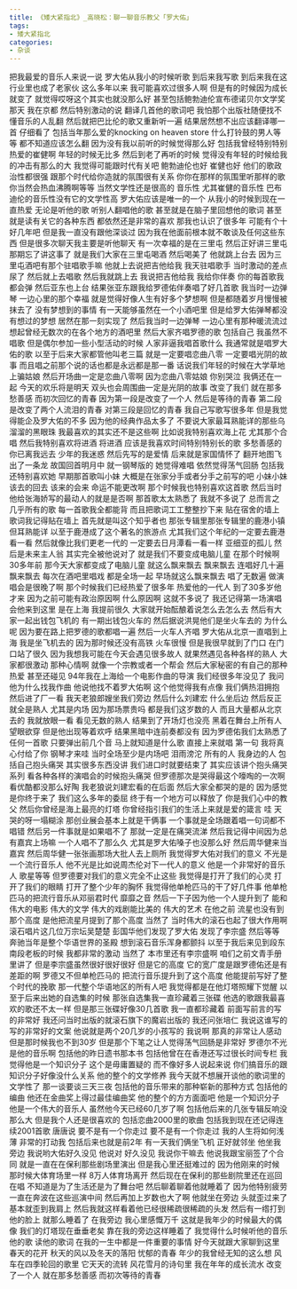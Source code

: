 ```yaml
---
title: 《矮大紧指北》_高晓松：聊一聊音乐教父「罗大佑」
tags:
- 矮大紧指北
categories:
- 杂谈
---
```


把我最爱的音乐人来说一说
罗大佑从我小的时候听歌
到后来我写歌
到后来我在这行业里也成了老家伙
这么多年以来
我可能喜欢过很多人啊
但是有的时候因为成长就变了
就觉得哎呀这个其实也就没那么好
甚至包括鲍勃迪伦宣布德诺贝尔文学奖那天
我在京都
然后特别激动的说
翻译几首他的歌词吧
我怕那个出版社随便找不懂音乐的人乱翻
然后就把巴比伦的歌又重新听一遍
结果居然想不出应该翻译哪一首
仔细看了
包括当年那么爱的knocking on heaven store
什么打铃鼓的男人等等
都不知道应该怎么翻
因为没有我以前听的时候觉得那么好
包括我曾经特别特别热爱的崔健啊
年轻的时候无比多
然后到老了再听的时候
觉得没有年轻的时候给我的冲击有那么的大
我觉得可能跟时代有关吧
鲍勃迪伦也好
崔健也好
他们的歌政治性都很强
跟那个时代给你造就的氛围很有关系
你你在那样的氛围里听那样的歌
你当然会热血沸腾啊等等
当然文学性还是很高的
音乐性
尤其崔健的音乐性
巴布迪伦的音乐性没有它的文学性高
罗大佑应该是唯一的一个
从我小的时候到现在一直热爱
无论是听他的歌
听别人翻唱他的歌
甚至就是在脑子里回想他的歌词
甚至就是读有关它的各种东西
都依然还是非常的喜欢
那我也认识了很多年
可能有个十好几年吧
但是我一直没有跟他深谈过
因为我在他面前根本就不敢谈及任何这些东西
但是很多次聊天我主要是听他聊天
有一次幸福的是在三里屯
然后正好讲三里屯那期忘了讲这事了
就是我们大家在三里屯喝酒
然后喝美了
他就跳上台去
因为三里屯酒吧有那个驻唱歌手嘛
他就上去说把吉他给我
我天驻唱歌手
当时激动的差点尿了
然后就上去唱歌
然后我就跳上去
我说把吉他给我
我给你伴奏
你的每首歌我都会弹
然后亚东也上台
结果张亚东跟我给罗德佑伴奏唱了好几首歌
我当时一边弹琴
一边心里的那个幸福
就是觉得好像人生有好多个梦想啊
但是都随着岁月慢慢被抹去了
没有梦想到的事情
有一天能够虽然在一个小酒吧里
但是给罗大佑弹琴都没有想过的梦想
居然在那一刻实现了
然后我当时一边弹琴
一边心里有那种暖流流过
想起曾经无数次的在各个地方的酒吧里
然后大家齐唱罗德的歌
包括自己
我虽然不唱歌
但是偶尔参加一些小型活动的时候
人家非逼我唱首歌什么
我通常就是唱罗大佑的歌
以至于后来大家都管他叫老三篇
就是一定要唱恋曲八零
一定要唱光阴的故事
而且唱之前那个说的话也都是永远都是那一番
话说我们年轻的时候在大学草地上骗姑娘
然后开场曲一定是恋曲八零啊
因为恋曲八零姑娘
你别哭泣
我俩还在一起
今天的欢乐将是明天
双头也会周围曲一定是光阴的故事
改变了我们
就在那多愁善感
而初次回忆的青春
因为第一段是改变了一个人
然后是等待的青春
第二段是改变了两个人流泪的青春
对第三段是回忆的青春
我自己写歌写很多年
但是我觉得能企及罗大佑的不多
因为他的经典作品太多了
不要说大家最耳熟能详的那些乌溜溜的黑眼珠
我最喜欢的其实还不是这些啊
比如说我特别喜欢海上花
尤其那个合唱
然后我特别喜欢将进酒
将进酒
应该是我喜欢时间特别特别长的歌
多愁善感的你已离我远去
少年的我迷惑
然后先写的是爱情
后来就是家国情怀了
翻开地图飞出了一条龙
故国回首明月中
就一钢琴版的
她觉得难唱
依然觉得荡气回肠
包括我还特别喜欢她
早期那首歌叫小妹
大概是在张家分手或者分手之前写的吧
小妹小妹该去的回去
该来的会来
命运不能更改啊
那个时候我也特别喜欢这首歌
然后当时他给张海娇写的最动人的就是是否啊
那首歌太太熟悉了
我就不多说了
总而言之
几乎所有的歌
每一首歌我全都能背
而且把歌词工工整整抄下来
贴在宿舍的墙上
歌词我记得贴在墙上
首先就是叫这个知乎者也
那张专辑里那张专辑里的鹿港小镇
但耳熟能详
以至于鹿港成了这个著名的旅游点
尤其我们这个年纪的一定要去鹿港看一看
然后就像比我们更老一代的
一定要去日月潭看一看一样
亚细亚的孤儿
然后是未来主人翁
其实完全被他说对了
就是我们不要变成电脑儿童
在那个时候啊
30多年前
那今天大家都变成了电脑儿童
就这么飘来飘去
飘来飘去
连唱好几十遍
飘来飘去
每次在酒吧里唱戏
都是全场一起
早场就这么飘来飘去
唱了无数遍
做演唱会是很晚了啊
那个时候我们已经热爱了很多年
热爱他的一代人
到了30多岁他才来
因为之前可能有政治原因啊
什么原因啊
这就不多说了
我还记得第一场演唱会他来到这里
是在上海
我提前很久
大家就开始酝酿着说怎么去怎么去
然后有大家一起出钱包飞机的
有一期出钱包火车的
然后据说洪晃他们是坐火车去的
为什么呢
因为要在路上把罗德的歌都唱一遍
然后一火车人齐唱
罗大佑从北京一直唱到上海
我是坐飞机去的
因为那时候还没有高铁
火车很慢
但是我很早就到了门口
在门口站了很久
因为我想我可能在今天会遇见很多故人
就果然遇见各种各样的熟人
大家都很激动
那种心情啊
就像一个宗教或者一个帮会
然后大家秘密的有自己的那种热爱
甚至还碰见
94年我在上海给一个电影作曲的导演
我们经很多年没见了
我问他为什么找我作曲
他说他找不着罗大佑啊
这个他觉得我有点像
我们俩热泪拥抱
然后进了厂一看
我天老狼郎嫂坐我们旁边
然后什么刘建宏
什么坐后边
然后反正就全是熟人
尤其是内场
因为那场票贵吗
都是我们这岁数的人
而且大量都从北京去的
我就放眼一看
看见无数的熟人
结果到了开场灯也没亮
黑着在舞台上所有人望眼欲穿
但是他出现等着欢呼
结果黑暗中连前奏都没有
因为罗德佑我们太熟悉了
任何一首歌
只要弹出前几个音
马上就知道是什么歌
直接上来就唱
第一句
我将真心付给了你
钢琴才来哇
当时全场至少是内场吧
泪雨滂沱
所有的人
我身边的人
包括自己抱头痛哭
其实很多东西没讲
我们进口时就要结束了
其实应该讲个抱头痛哭系列
看各种各样的演唱会的时候抱头痛哭
但罗德那次是哭得最这个嚎啕的一次啊
看优酷都没那么好陶
我老狼说刘建宏看的在后面
然后大家全都哭的是的
因为感觉是你终于来了
我们这么多年的委屈
终于有一个地方可以释放了
你是我们心中的教父
然后你曾经是海上最亮的灯塔
你曾经指引我们的生活上来就是爱的箴言
哇
天哭的呀一塌糊涂
那创业展会基本上就是干俩事
一个事就是全场跟着唱一句词都不唱错
然后另一件事就是如果唱不了
那就一定是在痛哭流涕
然后我记得中间因为总有嘉宾上场嘛
一个人唱不了那么久
尤其是罗大佑嗓子也没那么好
然后周华健来当嘉宾
然后周华健一张张画那场大批人去上厕所
我觉得罗大佑对我们的意义
不光是一个流行音乐人
他不光是比如说周杰伦对下一代人的意义
他是一个非常好的音乐人
歌星等等
但罗德要对我们的意义完全不止这些
我觉得是打开了我们的心灵
打开了我们的眼睛
打开了整个少年的胸怀
我觉得他单枪匹马的干了好几件事
他单枪匹马的把流行音乐从邓丽君时代
靡靡之音
然后一下子因为他一个人提升到了
能和伟大的电影
伟大的文学
伟大的戏剧能比美的
伟大的艺术
在他之前
流星也没有到那个高度
是他把流星月提到了那个高度
当然了
当时伟大的滚石也起了很大作用啊
滚石唱片这几位万宗坛吴楚楚
彭国华他们发现了罗大佑
发现了李宗盛
然后等等
奔驰当年是整个华语世界的圣殿
想到滚石音乐浑身都颤抖
以至于我后来见到段东南段老板的时候
我都非常的激动
当然了
本市里还有李宗盛啊
咱们之前文青手册里讲了
但是李宗盛虽然很好很好很好
但是它的高度
它的宽广度是跟罗德佑还是有差距的啊
罗德又不但单枪匹马的
把流行音乐提升到了这个高度
他能提前写好了整个时代的挽歌
那一代整个华语地区的所有人吧
我觉得都是在他灯塔照耀下觉醒
以至于后来出她的自选集的时候
那张自选集我一直珍藏着三张碟
他选的歌跟我最喜欢的歌还不太一样
但是那三张碟好像30几首歌
我一直都珍藏着
前面写前言的写的非常好
我还问当时出版的就滚石旗下的魔岩出版的
我还问张培仁
我说这谁写的写的非常好的文案
他说就是两个20几岁的小孩写的
我说啊
那真的非常让人感动
但是那时候我也不到30岁
但是那个下笔之让人觉得荡气回肠是非常好
罗德尔不光是他的音乐啊
包括他的昨日遗书那本书
包括他曾在在香港还写过很长时间专栏
我觉得他是一个知识分子
这个是毋庸置疑的
而不像好多人说起来说
你们搞音乐的跟知识分子好像没什么关系
他的整个的文学修养
我今天就不想展开谈他的歌词里的文学性了
那一谈要谈三天三夜
包括他的音乐带来的那种崭新的那种方式
包括他的编曲
他还在金曲奖上得过最佳编曲奖
他的整个的方方面面吧
他是一个知识分子
他是一个伟大的音乐人
虽然他今天已经60几岁了啊
包括他后来的几张专辑反响没那么大
但是我个人还是很喜欢的
包括恋曲2000里的歌曲
包括我到现在还记得连续2001首歌
唐唐说
要不是有一个你走过
要不是有一个你走过
我的人生将如何浅薄
非常的打动我
包括后来也就是前2年
有一天我们俩坐飞机
正好就邻坐
他坐我旁边
我说哟大佑好久没见
他说对
好久没见
我说你干嘛去
他说我跟宝丽签了个合同
就是一直在在保利那些剧场里演出
但是我心里还挺难过的
因为他刚来的时候
那时候大体育场里一样
8万人体育场离开
然后现在在保利的那些剧院里还在巡回在唱
不知道是为了生活还是为了舞台吧
然后聊着聊着他就睡着了
因为他特别疲劳
一直在奔波在这些巡演中间
然后再加上岁数也大了啊
他就坐在旁边
头就歪过来了
基本就歪到我肩上
然后我就这样看着他已经很稀疏很稀疏的头发
然后有一绺打到他的脸上
就那么睡着了
在我旁边
我心里感慨万千
这就是我年少的时候最大的偶像
我们的灯塔现在垂垂老矣
靠在我的旁边这样睡着了
我觉得什么时候听他的音乐
他的歌
读他的歌词
在我的一生中都是一件重要的事情
好今天就跟大家聊到这里
春天的花开
秋天的风以及冬天的落阳
忧郁的青春
年少的我曾经无知的这么想
风车在四季轮回的歌里
它天天的流转
风花雪月的诗句里
我在年年的成长流水
改变了一个人
就在那多愁善感
而初次等待的青春